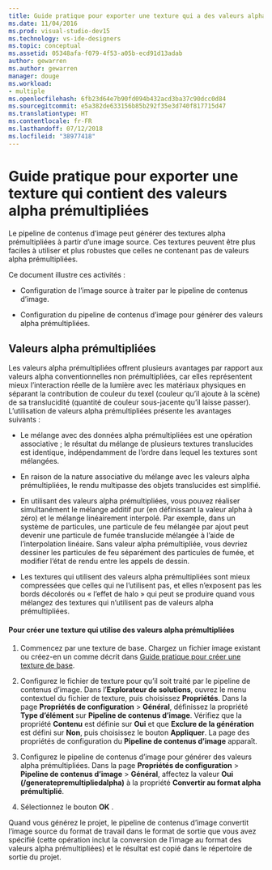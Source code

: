 ```yaml
---
title: Guide pratique pour exporter une texture qui a des valeurs alpha prémultipliées
ms.date: 11/04/2016
ms.prod: visual-studio-dev15
ms.technology: vs-ide-designers
ms.topic: conceptual
ms.assetid: 05348afa-f079-4f53-a05b-ecd91d13adab
author: gewarren
ms.author: gewarren
manager: douge
ms.workload:
- multiple
ms.openlocfilehash: 6fb23d64e7b90fd094b432acd3ba37c90dcc0d84
ms.sourcegitcommit: e5a382de633156b85b292f35e3d740f817715d47
ms.translationtype: HT
ms.contentlocale: fr-FR
ms.lasthandoff: 07/12/2018
ms.locfileid: "38977418"
---
```

# <a name="how-to-export-a-texture-that-has-premultiplied-alpha"></a>Guide pratique pour exporter une texture qui contient des valeurs alpha prémultipliées
Le pipeline de contenus d’image peut générer des textures alpha prémultipliées à partir d’une image source. Ces textures peuvent être plus faciles à utiliser et plus robustes que celles ne contenant pas de valeurs alpha prémultipliées.

 Ce document illustre ces activités :

-   Configuration de l’image source à traiter par le pipeline de contenus d’image.

-   Configuration du pipeline de contenus d’image pour générer des valeurs alpha prémultipliées.

## <a name="premultiplied-alpha"></a>Valeurs alpha prémultipliées
 Les valeurs alpha prémultipliées offrent plusieurs avantages par rapport aux valeurs alpha conventionnelles non prémultipliées, car elles représentent mieux l’interaction réelle de la lumière avec les matériaux physiques en séparant la contribution de couleur du texel (couleur qu’il ajoute à la scène) de sa translucidité (quantité de couleur sous-jacente qu’il laisse passer). L’utilisation de valeurs alpha prémultipliées présente les avantages suivants :

-   Le mélange avec des données alpha prémultipliées est une opération associative ; le résultat du mélange de plusieurs textures translucides est identique, indépendamment de l’ordre dans lequel les textures sont mélangées.

-   En raison de la nature associative du mélange avec les valeurs alpha prémultipliées, le rendu multipasse des objets translucides est simplifié.

-   En utilisant des valeurs alpha prémultipliées, vous pouvez réaliser simultanément le mélange additif pur (en définissant la valeur alpha à zéro) et le mélange linéairement interpolé. Par exemple, dans un système de particules, une particule de feu mélangée par ajout peut devenir une particule de fumée translucide mélangée à l’aide de l’interpolation linéaire. Sans valeur alpha prémultipliée, vous devriez dessiner les particules de feu séparément des particules de fumée, et modifier l’état de rendu entre les appels de dessin.

-   Les textures qui utilisent des valeurs alpha prémultipliées sont mieux compressées que celles qui ne l’utilisent pas, et elles n’exposent pas les bords décolorés ou « l’effet de halo » qui peut se produire quand vous mélangez des textures qui n’utilisent pas de valeurs alpha prémultipliées.

#### <a name="to-create-a-texture-that-uses-premultiplied-alpha"></a>Pour créer une texture qui utilise des valeurs alpha prémultipliées

1.  Commencez par une texture de base. Chargez un fichier image existant ou créez-en un comme décrit dans [Guide pratique pour créer une texture de base](../designers/how-to-create-a-basic-texture.md).

2.  Configurez le fichier de texture pour qu’il soit traité par le pipeline de contenus d’image. Dans l’**Explorateur de solutions**, ouvrez le menu contextuel du fichier de texture, puis choisissez **Propriétés**. Dans la page **Propriétés de configuration** > **Général**, définissez la propriété **Type d’élément** sur **Pipeline de contenus d’image**. Vérifiez que la propriété **Contenu** est définie sur **Oui** et que **Exclure de la génération** est défini sur **Non**, puis choisissez le bouton **Appliquer**. La page des propriétés de configuration du **Pipeline de contenus d’image** apparaît.

3.  Configurez le pipeline de contenus d’image pour générer des valeurs alpha prémultipliées. Dans la page **Propriétés de configuration** > **Pipeline de contenus d’image** > **Général**, affectez la valeur **Oui (/generatepremultipliedalpha)** à la propriété **Convertir au format alpha prémultiplié**.

4.  Sélectionnez le bouton **OK** .

 Quand vous générez le projet, le pipeline de contenus d’image convertit l’image source du format de travail dans le format de sortie que vous avez spécifié (cette opération inclut la conversion de l’image au format des valeurs alpha prémultipliées) et le résultat est copié dans le répertoire de sortie du projet.